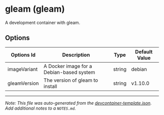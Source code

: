 
# gleam (gleam)

A development container with gleam.

## Options

| Options Id | Description | Type | Default Value |
|-----|-----|-----|-----|
| imageVariant | A Docker image for a Debian-based system | string | debian |
| gleamVersion | The version of gleam to install | string | v1.10.0 |



---

_Note: This file was auto-generated from the [devcontainer-template.json](https://github.com/nafnix/devcontainers-templates/blob/main/src/gleam/devcontainer-template.json).  Add additional notes to a `NOTES.md`._
